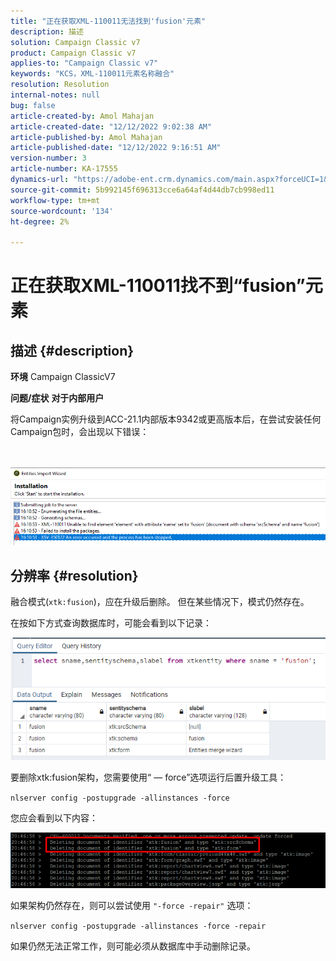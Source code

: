 ```yaml
---
title: "正在获取XML-110011无法找到'fusion'元素"
description: 描述
solution: Campaign Classic v7
product: Campaign Classic v7
applies-to: "Campaign Classic v7"
keywords: "KCS，XML-110011元素名称融合"
resolution: Resolution
internal-notes: null
bug: false
article-created-by: Amol Mahajan
article-created-date: "12/12/2022 9:02:38 AM"
article-published-by: Amol Mahajan
article-published-date: "12/12/2022 9:16:51 AM"
version-number: 3
article-number: KA-17555
dynamics-url: "https://adobe-ent.crm.dynamics.com/main.aspx?forceUCI=1&pagetype=entityrecord&etn=knowledgearticle&id=bdb328b3-fb79-ed11-81ac-6045bd0063aa"
source-git-commit: 5b992145f696313cce6a64af4d44db7cb998ed11
workflow-type: tm+mt
source-wordcount: '134'
ht-degree: 2%

---
```


# 正在获取XML-110011找不到“fusion”元素

## 描述 {#description}

<b>环境</b>
Campaign ClassicV7


<b>问题/症状</b>
<b>对于内部用户</b>

将Campaign实例升级到ACC-21.1内部版本9342或更高版本后，在尝试安装任何Campaign包时，会出现以下错误：


<br><br>![](assets/___bfb328b3-fb79-ed11-81ac-6045bd0063aa___.png)<br>

## 分辨率 {#resolution}


融合模式(`xtk:fusion`)，应在升级后删除。 但在某些情况下，模式仍然存在。

在按如下方式查询数据库时，可能会看到以下记录：

![](assets/5cf5ba8b-f838-ec11-b6e6-000d3a348885.png)

要删除xtk:fusion架构，您需要使用“ — force”选项运行后置升级工具：

`nlserver config -postupgrade -allinstances -force`

您应会看到以下内容：

![](assets/406e7298-f938-ec11-b6e6-000d3a348885.png)

如果架构仍然存在，则可以尝试使用 `"-force -repair"` 选项：

`nlserver config -postupgrade -allinstances -force -repair`

如果仍然无法正常工作，则可能必须从数据库中手动删除记录。

